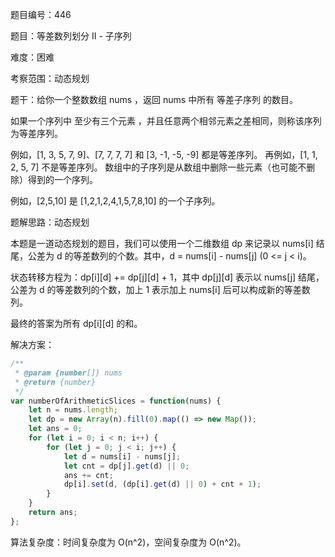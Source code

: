 题目编号：446

题目：等差数列划分 II - 子序列

难度：困难

考察范围：动态规划

题干：给你一个整数数组 nums ，返回 nums 中所有 等差子序列 的数目。

如果一个序列中 至少有三个元素 ，并且任意两个相邻元素之差相同，则称该序列为等差序列。

例如，[1, 3, 5, 7, 9]、[7, 7, 7, 7] 和 [3, -1, -5, -9] 都是等差序列。
再例如，[1, 1, 2, 5, 7] 不是等差序列。
数组中的子序列是从数组中删除一些元素（也可能不删除）得到的一个序列。

例如，[2,5,10] 是 [1,2,1,2,4,1,5,7,8,10] 的一个子序列。

题解思路：动态规划

本题是一道动态规划的题目，我们可以使用一个二维数组 dp 来记录以 nums[i] 结尾，公差为 d 的等差数列的个数。其中，d = nums[i] - nums[j] (0 <= j < i)。

状态转移方程为：dp[i][d] += dp[j][d] + 1，其中 dp[j][d] 表示以 nums[j] 结尾，公差为 d 的等差数列的个数，加上 1 表示加上 nums[i] 后可以构成新的等差数列。

最终的答案为所有 dp[i][d] 的和。

解决方案：

```javascript
/**
 * @param {number[]} nums
 * @return {number}
 */
var numberOfArithmeticSlices = function(nums) {
    let n = nums.length;
    let dp = new Array(n).fill(0).map(() => new Map());
    let ans = 0;
    for (let i = 0; i < n; i++) {
        for (let j = 0; j < i; j++) {
            let d = nums[i] - nums[j];
            let cnt = dp[j].get(d) || 0;
            ans += cnt;
            dp[i].set(d, (dp[i].get(d) || 0) + cnt + 1);
        }
    }
    return ans;
};
```

算法复杂度：时间复杂度为 O(n^2)，空间复杂度为 O(n^2)。